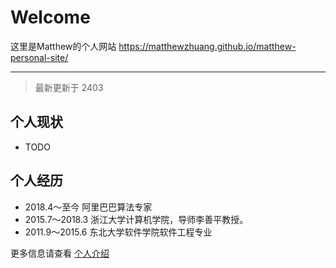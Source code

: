 # Welcome

这里是Matthew的个人网站 <https://matthewzhuang.github.io/matthew-personal-site/>

---

> 最新更新于 2403

## 个人现状

- TODO

## 个人经历
- 2018.4～至今 阿里巴巴算法专家
- 2015.7～2018.3  浙江大学计算机学院，导师李善平教授。
- 2011.9～2015.6  东北大学软件学院软件工程专业

更多信息请查看 [个人介绍](./关于博主/introduction.md)
